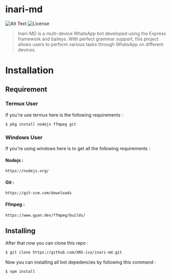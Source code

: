 # inari-md

![Alt Text](https://avatars.githubusercontent.com/u/140568381?s=400&u=83e0136b276dc6576c554da955b357385e633176&v=4)
![License](https://img.shields.io/badge/license-MIT-blue.svg)

> Inari-MD is a multi-device WhatsApp bot developed using the Express framework and baileys. With perfect grammar support, this project allows users to perform various tasks through WhatsApp on different devices.

# Installation

## Requirement

### Termux User
If you're use termux here is the following requirements :
    
```bash
$ pkg install nodejs ffmpeg git
```
### Windows User
If you're using windows here is to get all the following requirements :

#### Nodejs :
    https://nodejs.org/

#### Git :
    https://git-scm.com/downloads

#### Ffmpeg :
    https://www.gyan.dev/ffmpeg/builds/

## Installing
    
After that now you can clone this repo :

```bash
$ git clone https://github.com/XNS-ivy/inari-md.git
```
Now you can installing all bot depedencies by following this command :

```bash
$ npm install
```